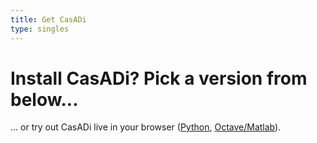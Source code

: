```yaml
---
title: Get CasADi
type: singles
---
```


# Install CasADi? Pick a version from below...

... or try out CasADi live in your browser (<a href="http://live.casadi.org">Python<a>, <a href="http://live-octave.casadi.org">Octave/Matlab<a>).

